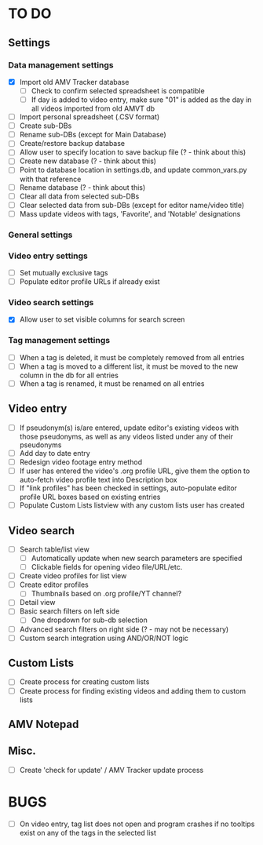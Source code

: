 # TO DO
## Settings
### Data management settings  
- [x] Import old AMV Tracker database  
  - [ ] Check to confirm selected spreadsheet is compatible
  - [ ] If day is added to video entry, make sure "01" is added as the day in all videos imported from old AMVT db
- [ ] Import personal spreadsheet (.CSV format)  
- [ ] Create sub-DBs
- [ ] Rename sub-DBs (except for Main Database)  
- [ ] Create/restore backup database  
- [ ] Allow user to specify location to save backup file (? - think about this)  
- [ ] Create new database (? - think about this)  
- [ ] Point to database location in settings.db, and update common_vars.py with that reference  
- [ ] Rename database (? - think about this)  
- [ ] Clear all data from selected sub-DBs  
- [ ] Clear selected data from sub-DBs (except for editor name/video title)  
- [ ] Mass update videos with tags, 'Favorite', and 'Notable' designations
	
### General settings

### Video entry settings
- [ ] Set mutually exclusive tags
- [ ] Populate editor profile URLs if already exist

### Video search settings
- [x] Allow user to set visible columns for search screen

### Tag management settings  
- [ ] When a tag is deleted, it must be completely removed from all entries  
- [ ] When a tag is moved to a different list, it must be moved to the new column in the db for all entries  
- [ ] When a tag is renamed, it must be renamed on all entries
	
## Video entry
- [ ] If pseudonym(s) is/are entered, update editor's existing videos with those pseudonyms, as well as any videos listed under any of their pseudonyms
- [ ] Add day to date entry
- [ ] Redesign video footage entry method
- [ ] If user has entered the video's .org profile URL, give them the option to auto-fetch video profile text into Description box
- [ ] If "link profiles" has been checked in settings, auto-populate editor profile URL boxes based on existing entries
- [ ] Populate Custom Lists listview with any custom lists user has created

## Video search
- [ ] Search table/list view  
  - [ ] Automatically update when new search parameters are specified
  - [ ] Clickable fields for opening video file/URL/etc.
- [ ] Create video profiles for list view  
- [ ] Create editor profiles
  - [ ] Thumbnails based on .org profile/YT channel?
- [ ] Detail view  
- [ ] Basic search filters on left side  
  - [ ] One dropdown for sub-db selection  
- [ ] Advanced search filters on right side (? - may not be necessary)  
- [ ] Custom search integration using AND/OR/NOT logic  

## Custom Lists
- [ ] Create process for creating custom lists
- [ ] Create process for finding existing videos and adding them to custom lists

## AMV Notepad

## Misc.  
- [ ] Create 'check for update' / AMV Tracker update process

# BUGS  
- [ ] On video entry, tag list does not open and program crashes if no tooltips exist on any of the tags in the selected list
	
